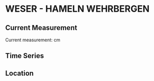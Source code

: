# WESER - HAMELN WEHRBERGEN

## Current Measurement

Current measurement: <Value topic="rivers/pegel-online/WESER/HAMELN_WEHRBERGEN/measurementValue"/> cm

## Time Series

<TimeSeries topic="rivers/pegel-online/WESER/HAMELN_WEHRBERGEN/measurementValue" period="week" />

## Location

<WorldMap>
  <Marker lat="52.123730612662506" lon="9.306543742480653" labelTopic="rivers/pegel-online/WESER/HAMELN_WEHRBERGEN" />
</WorldMap>
